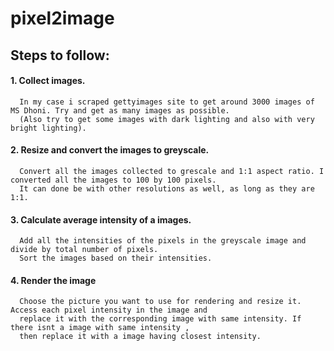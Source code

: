 # pixel2image 
  ## Steps to follow:
  #### 1. Collect images.
      In my case i scraped gettyimages site to get around 3000 images of MS Dhoni. Try and get as many images as possible.
      (Also try to get some images with dark lighting and also with very bright lighting).
  #### 2. Resize and convert the images to greyscale.
      Convert all the images collected to grescale and 1:1 aspect ratio. I converted all the images to 100 by 100 pixels.
      It can done be with other resolutions as well, as long as they are 1:1. 
  #### 3. Calculate average intensity of a images.
      Add all the intensities of the pixels in the greyscale image and divide by total number of pixels.
      Sort the images based on their intensities.
  #### 4. Render the image
      Choose the picture you want to use for rendering and resize it. Access each pixel intensity in the image and 
      replace it with the corresponding image with same intensity. If there isnt a image with same intensity ,
      then replace it with a image having closest intensity.
